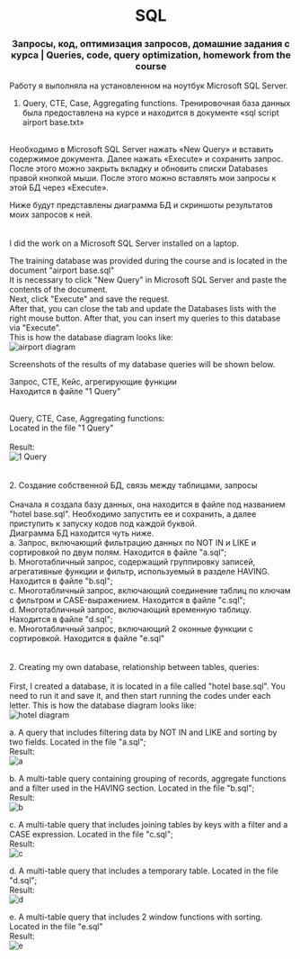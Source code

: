 <h1 align="center"> SQL</h1> 

<h3 align="center"> Запросы, код, оптимизация запросов, домашние задания с курса | Queries, code, query optimization, homework from the course </h3> 

Работу я выполняла на установленном на ноутбук Microsoft SQL Server.<br>

1. Query, CTE, Case, Aggregating functions. Тренировочная база данных была предоставлена на курсе и находится в документе «sql script airport base.txt»<br>
<br>
Необходимо в Microsoft SQL Server нажать «New Query» и вставить содержимое документа. Далее нажать «Execute» и сохранить запрос.<br>
После этого можно закрыть вкладку и обновить списки Databases правой кнопкой мыши. После этого можно вставлять мои запросы к этой БД через «Execute».<br>


Ниже будут представлены диаграмма БД и скриншоты результатов моих запросов к ней.<br>
<br>
<br>
I did the work on a Microsoft SQL Server installed on a laptop.<br>

The training database was provided during the course and is located in the document "airport base.sql"<br>
It is necessary to click "New Query" in Microsoft SQL Server and paste the contents of the document.
<br>Next, click "Execute" and save the request.<br>
After that, you can close the tab and update the Databases lists with the right mouse button. After that, you can insert my queries to this database via "Execute".<br>
This is how the database diagram looks like:<br>
![airport diagram](https://github.com/marina-bor-23/sql/assets/164322986/1908bf9f-64df-4640-9280-f080fc4ca5c1)


Screenshots of the results of my database queries will be shown below.<br>


Запрос, CTE, Кейс, агрегирующие функции <br>
Находится в файле "1 Query" <br>
<br>






Query, CTE, Case, Aggregating functions:<br>
Located in the file "1 Query"<br>
<br>
Result:<br>
![1 Query](https://github.com/marina-bor-23/sql/assets/164322986/74700542-b35a-49f5-917a-153574b3b002)
<br>
<br>
<br>
2. Создание собственной БД, связь между таблицами, запросы <br>
<br>
Сначала я создала базу данных, она находится в файле под названием "hotel base.sql". Необходимо запустить ее и сохранить, а далее приступить к запуску кодов под каждой буквой.<br>
Диаграмма БД находится чуть ниже.<br>
a. Запрос, включающий фильтрацию данных по NOT IN и LIKE и сортировкой по двум полям. Находится в файле "a.sql";<br>
b. Многотабличный запрос, содержащий группировку записей, агрегативные функции и фильтр, используемый в разделе HAVING. Находится в файле "b.sql"; <br>
c. Многотабличный запрос, включающий соединение таблиц по ключам с фильтром и CASE-выражением. Находится в файле "c.sql"; <br>
d. Многотабличный запрос, включающий временную таблицу. Находится в файле "d.sql"; <br>
e. Многотабличный запрос, включающий 2 оконные функции с сортировкой. Находится в файле "e.sql"<br>
<br>
<br>
2. Creating my own database, relationship between tables, queries:<br>
<br>
First, I created a database, it is located in a file called "hotel base.sql". You need to run it and save it, and then start running the codes under each letter.
This is how the database diagram looks like:<br>
![hotel diagram](https://github.com/marina-bor-23/sql/assets/164322986/95a695f8-ec39-481a-b01a-6397169569a7)

a. A query that includes filtering data by NOT IN and LIKE and sorting by two fields. Located in the file "a.sql";<br>
Result:<br>
![a](https://github.com/marina-bor-23/sql/assets/164322986/db043ca4-028f-42d6-9d80-6c01ca8d3838)

b. A multi-table query containing grouping of records, aggregate functions and a filter used in the HAVING section. Located in the file "b.sql";<br>
Result:<br>
![b](https://github.com/marina-bor-23/sql/assets/164322986/ad0c51c9-c73d-4a69-9a61-5c204b7c8a84)

c. A multi-table query that includes joining tables by keys with a filter and a CASE expression. Located in the file "c.sql";<br>
Result:<br>
![c](https://github.com/marina-bor-23/sql/assets/164322986/59659056-8611-4d22-9448-efeea68384e9)

d. A multi-table query that includes a temporary table. Located in the file "d.sql";<br>
Result:<br>
![d](https://github.com/marina-bor-23/sql/assets/164322986/e6a289f5-af72-465a-8d33-cf8c0d9f54ba)

e. A multi-table query that includes 2 window functions with sorting. Located in the file "e.sql"<br>
Result:<br>
![e](https://github.com/marina-bor-23/sql/assets/164322986/7abcac9e-b808-4bcc-9f86-b5b61d7f3f32)
